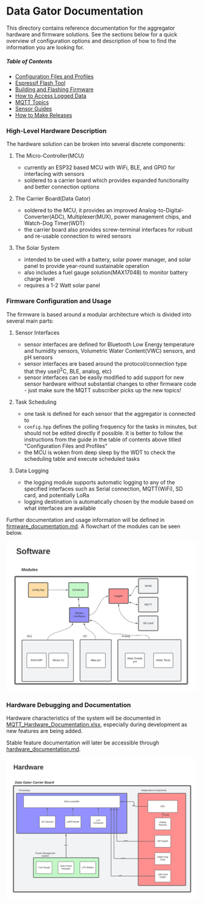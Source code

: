 # Data Gator Documentation
This directory contains reference documentation for the aggregator hardware and firmware solutions. See the sections below for a quick overview of configuration options and description of how to find the information you are looking for.

##### Table of Contents

- [Configuration Files and Profiles](Configuration_Files_and_Creating_Profiles.md)
- [Espressif Flash Tool](Espressif_Flash_Download_Tool.md)
- [Building and Flashing Firmware](How_to_Flash_Firmware.md)
- [How to Access Logged Data](How_To_Access_Logged_Data.md)
- [MQTT Topics](MQTT_Topics.md)
- [Sensor Guides](sensors_and_wiring/README.md)
- [How to Make Releases](./how_to_make_releases.md)

### High-Level Hardware Description
The hardware solution can be broken into several discrete components:

1. The Micro-Controller(MCU)
    * currently an ESP32 based MCU with WiFi, BLE, and GPIO for interfacing with sensors
    * soldered to a carrier board which provides expanded functionality and better connection options 

2. The Carrier Board(Data Gator)
    * soldered to the MCU, it provides an improved Analog-to-Digital-Converter(ADC), Multiplexer(MUX), power management chips, and Watch-Dog Timer(WDT)
    * the carrier board also provides screw-terminal interfaces for robust and re-usable connection to wired sensors 

3. The Solar System
    * intended to be used with a battery, solar power manager, and solar panel to provide year-round sustainable operation
    * also includes a fuel gauge solution(MAX17048) to monitor battery charge level
    * requires a 1-2 Watt solar panel

### Firmware Configuration and Usage
The firmware is based around a modular architecture which is divided into several main parts:

1. Sensor Interfaces
    * sensor interfaces are defined for Bluetooth Low Energy temperature and humidity sensors, Volumetric Water Content(VWC) sensors, and pH sensors
    * sensor interfaces are based around the protocol/connection type that they use(I<sup>2</sup>C, BLE, analog, etc)
    * sensor interfaces can be easily modified to add support for new sensor hardware without substantial changes to other firmware code - just make sure the MQTT subscriber picks up the new topics! 

2. Task Scheduling
    * one task is defined for each sensor that the aggregator is connected to 
    * `config.hpp` defines the polling frequency for the tasks in minutes, but should not be edited directly if possible. It is better to follow the instructions from the guide in the table of contents above titled "Configuration Files and Profiles"
    * the MCU is woken from deep sleep by the WDT to check the scheduling table and execute scheduled tasks

3. Data Logging
    * the logging module supports automatic logging to any of the specified interfaces such as Serial connection, MQTT(WiFi), SD card, and potentially LoRa
    * logging destination is automatically chosen by the module based on what interfaces are available

Further documentation and usage information will be defined in [firmware_documentation.md](firmware_documentation.md). A flowchart of the modules can be seen below.

![png](images/firmware_chart.png)

### Hardware Debugging and Documentation
Hardware characteristics of the system will be documented in [MQTT_Hardware_Documentation.xlsx](MQTT_Hardware_Documentation.xlsx), especially during development as new features are being added.

Stable feature documentation will later be accessible through [hardware_documentation.md](hardware_documentation.md).

![png](images/hardware_flow_chart.png)

